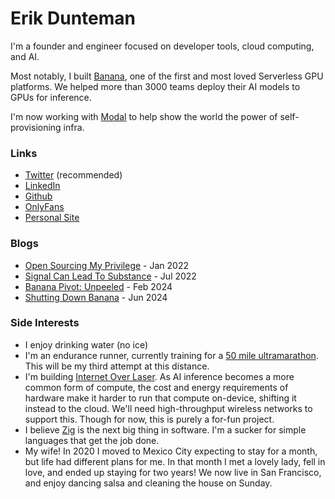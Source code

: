 # Erik Dunteman

I'm a founder and engineer focused on developer tools, cloud computing, and AI.

Most notably, I built [Banana](https://banana.dev), one of the first and most loved Serverless GPU platforms. We helped more than 3000 teams deploy their AI models to GPUs for inference.

I'm now working with [Modal](https://modal.com) to help show the world the power of self-provisioning infra.

### Links
- [Twitter](https://twitter.com/erikdunteman) (recommended)
- [LinkedIn](https://linkedin.com/in/edunteman)
- [Github](https://github.com/erik-dunteman)
- [OnlyFans](https://youtu.be/dQw4w9WgXcQ)
- [Personal Site](/)

### Blogs
- [Open Sourcing My Privilege](blog/open-sourcing-my-privilege) - Jan 2022
- [Signal Can Lead To Substance](blog/signal-can-lead-to-substance) - Jul 2022
- [Banana Pivot: Unpeeled](blog/banana-pivot-unpeeled) - Feb 2024
- [Shutting Down Banana](blog/shutting-down-banana) - Jun 2024

### Side Interests
- I enjoy drinking water (no ice)
- I'm an endurance runner, currently training for a [50 mile ultramarathon](https://www.spartantrail.com/golden-gate-trail-classic). This will be my third attempt at this distance.
- I'm building [Internet Over Laser](https://x.com/erikdunteman/status/1824296804151972054). As AI inference becomes a more common form of compute, the cost and energy requirements of hardware make it harder to run that compute on-device, shifting it instead to the cloud. We'll need high-throughput wireless networks to support this. Though for now, this is purely a for-fun project.
- I believe [Zig](https://ziglang.org) is the next big thing in software. I'm a sucker for simple languages that get the job done.
- My wife! In 2020 I moved to Mexico City expecting to stay for a month, but life had different plans for me. In that month I met a lovely lady, fell in love, and ended up staying for two years! We now live in San Francisco, and enjoy dancing salsa and cleaning the house on Sunday.